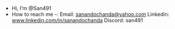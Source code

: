 -  Hi, I’m @San491
-  How to reach me -: Email: sanandochanda@yahoo.com
                      Linkedin: www.linkedin.com/in/sanandochanda
                      Discord: san491
                        

<!---
San491/San491 is a ✨ special ✨ repository because its `README.md` (this file) appears on your GitHub profile.
You can click the Preview link to take a look at your changes.
💞️ I’m looking to collaborate on 
--->
